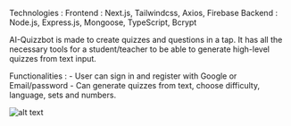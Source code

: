 Technologies : 
    Frontend : Next.js, Tailwindcss, Axios, Firebase
    Backend : Node.js, Express.js, Mongoose, TypeScript, Bcrypt


AI-Quizzbot is made to create quizzes and questions in a tap. It has all the necessary tools for a student/teacher to be able to generate high-level quizzes from text input.

Functionalities : 
    - User can sign in and register with Google or Email/password
    - Can generate quizzes from text, choose difficulty, language, sets and numbers.

![alt text](https://i.ibb.co/GPGD5jS/True-False.png)

